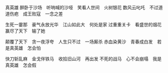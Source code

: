 真英雄
醉卧于沙场　听呐喊的沙哑　笑看人世间　火树银花
数风云叱吒　不过道道伤疤　成王败寇　一念之差

生死一霎那　豪气永放光华　江山如此大　何处是家
过重重关卡　看盛世的烟花　赢尽了天下　输了她

颠覆了天下　贪一夜浮夸　人生只不过　一场厮杀
赤血染黄沙　青春成白发　若是真英雄　怎会怕

快刀斩乱麻　金戈伴铁马　收拾旧山河　再出发
不死的战马　心不会崩塌　我是真英雄　怎会假